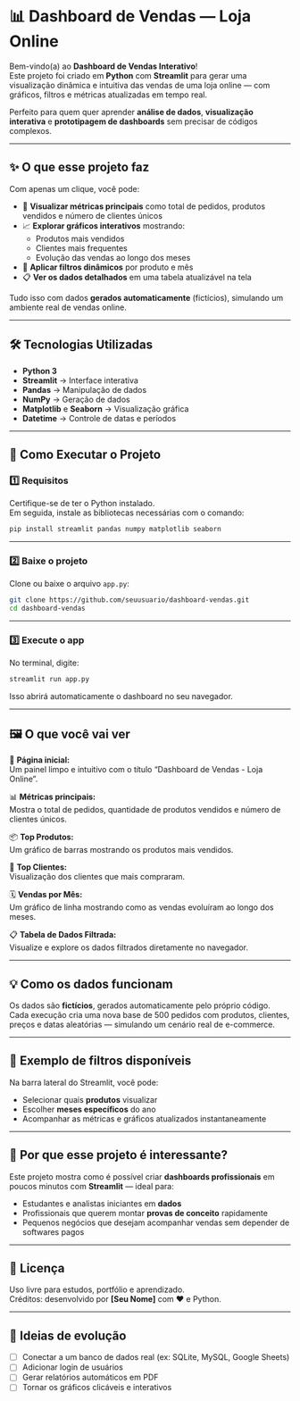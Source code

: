 # 📊 Dashboard de Vendas — Loja Online

Bem-vindo(a) ao **Dashboard de Vendas Interativo**!  
Este projeto foi criado em **Python** com **Streamlit** para gerar uma visualização dinâmica e intuitiva das vendas de uma loja online — com gráficos, filtros e métricas atualizadas em tempo real.  

Perfeito para quem quer aprender **análise de dados**, **visualização interativa** e **prototipagem de dashboards** sem precisar de códigos complexos.

---

## ✨ O que esse projeto faz

Com apenas um clique, você pode:

- 🧾 **Visualizar métricas principais** como total de pedidos, produtos vendidos e número de clientes únicos  
- 📈 **Explorar gráficos interativos** mostrando:
  - Produtos mais vendidos  
  - Clientes mais frequentes  
  - Evolução das vendas ao longo dos meses  
- 🎯 **Aplicar filtros dinâmicos** por produto e mês  
- 📋 **Ver os dados detalhados** em uma tabela atualizável na tela  

Tudo isso com dados **gerados automaticamente** (fictícios), simulando um ambiente real de vendas online.

---

## 🛠️ Tecnologias Utilizadas

- **Python 3**
- **Streamlit** → Interface interativa
- **Pandas** → Manipulação de dados
- **NumPy** → Geração de dados
- **Matplotlib** e **Seaborn** → Visualização gráfica
- **Datetime** → Controle de datas e períodos

---

## 🚀 Como Executar o Projeto

### 1️⃣ Requisitos
Certifique-se de ter o Python instalado.  
Em seguida, instale as bibliotecas necessárias com o comando:

```bash
pip install streamlit pandas numpy matplotlib seaborn
```

---

### 2️⃣ Baixe o projeto
Clone ou baixe o arquivo `app.py`:

```bash
git clone https://github.com/seuusuario/dashboard-vendas.git
cd dashboard-vendas
```

---

### 3️⃣ Execute o app
No terminal, digite:

```bash
streamlit run app.py
```

Isso abrirá automaticamente o dashboard no seu navegador.

---

## 🖼️ O que você vai ver

🎯 **Página inicial:**  
Um painel limpo e intuitivo com o título “Dashboard de Vendas - Loja Online”.

📊 **Métricas principais:**  
Mostra o total de pedidos, quantidade de produtos vendidos e número de clientes únicos.

📦 **Top Produtos:**  
Um gráfico de barras mostrando os produtos mais vendidos.

👥 **Top Clientes:**  
Visualização dos clientes que mais compraram.

🗓️ **Vendas por Mês:**  
Um gráfico de linha mostrando como as vendas evoluíram ao longo dos meses.

📋 **Tabela de Dados Filtrada:**  
Visualize e explore os dados filtrados diretamente no navegador.

---

## 💡 Como os dados funcionam

Os dados são **fictícios**, gerados automaticamente pelo próprio código.  
Cada execução cria uma nova base de 500 pedidos com produtos, clientes, preços e datas aleatórias — simulando um cenário real de e-commerce.

---

## 🧠 Exemplo de filtros disponíveis

Na barra lateral do Streamlit, você pode:

- Selecionar quais **produtos** visualizar  
- Escolher **meses específicos** do ano  
- Acompanhar as métricas e gráficos atualizados instantaneamente  

---

## 💬 Por que esse projeto é interessante?

Este projeto mostra como é possível criar **dashboards profissionais** em poucos minutos com **Streamlit** — ideal para:

- Estudantes e analistas iniciantes em **dados**  
- Profissionais que querem montar **provas de conceito** rapidamente  
- Pequenos negócios que desejam acompanhar vendas sem depender de softwares pagos  

---

## 🧾 Licença

Uso livre para estudos, portfólio e aprendizado.  
Créditos: desenvolvido por **[Seu Nome]** com ❤️ e Python.

---

## 🚀 Ideias de evolução

- [ ] Conectar a um banco de dados real (ex: SQLite, MySQL, Google Sheets)  
- [ ] Adicionar login de usuários  
- [ ] Gerar relatórios automáticos em PDF  
- [ ] Tornar os gráficos clicáveis e interativos  
